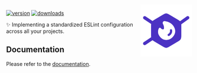 <!-- Badges -->
[src-version]: https://img.shields.io/npm/v/witheslint?style=flat&color=444&label=version
[src-download]: https://img.shields.io/npm/dm/witheslint?style=flat&color=444&label=download
[href-npm]: https://npmjs.com/package/witheslint

<img src="https://github.com/witheslint/static/raw/main/icons/witheslint.svg" alt="witheslint" align="right" width="140" height="140">

[![version][src-version]][href-npm]
[![downloads][src-download]][href-npm]

✨ Implementing a standardized ESLint configuration across all your projects.

## Documentation

Please refer to the [documentation](https://witheslint.github.io).
